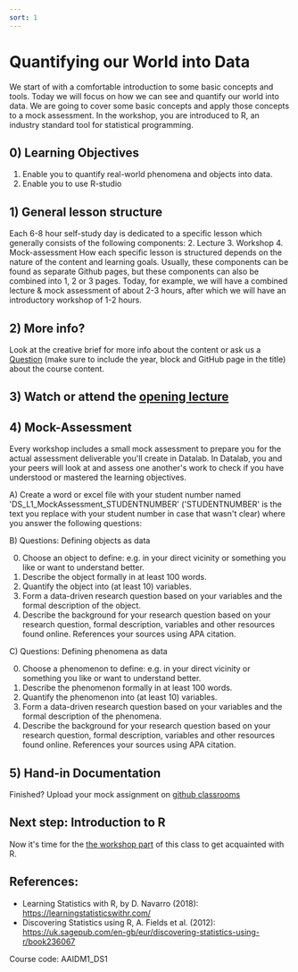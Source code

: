 ```yaml
---
sort: 1
---
```


# Quantifying our World into Data

We start of with a comfortable introduction to some basic concepts and tools. Today we will focus on how we can see and quantify our world into data. We are going to cover some basic concepts and apply those concepts to a mock assessment. In the workshop, you are introduced to R, an industry standard tool for statistical programming.

## 0) Learning Objectives
1. Enable you to quantify real-world phenomena and objects into data.
2. Enable you to use R-studio

## 1) General lesson structure
Each 6-8 hour self-study day is dedicated to a specific lesson which generally consists of the following components:
2. Lecture
3. Workshop
4. Mock-assessment
How each specific lesson is structured depends on the nature of the content and learning goals. Usually, these components can be found as separate Github pages, but these components can also be combined into 1, 2 or 3 pages. Today, for example, we will have a combined lecture & mock assessment of about 2-3 hours, after which we will have an introductory workshop of 1-2 hours.

## 2) More info?
Look at the creative brief for more info about the content or ask us a [Question](https://github.com/BredaUniversity/AAI-DM/issues/new) (make sure to include the year, block and GitHub page in the title) about the course content.

## 3) Watch or attend the [opening lecture](https://github.com/BredaUniversity/AAI-DM/blob/881590f3c6c3d682ef56357e4c04e237fa570e27/docs/Year1/BlockA/DataScience/Courses/DS1/Day1/DS1%20-%20Lecture%201;%20The%20world%20in%20data.pptx)

## 4) Mock-Assessment
Every workshop includes a small mock assessment to prepare you for the actual assessment deliverable you'll create in Datalab. In Datalab, you and your peers will look at and assess one another's work to check if you have understood or mastered the learning objectives.

A) Create a word or excel file with your student number named 'DS_L1_MockAssessment_STUDENTNUMBER' ('STUDENTNUMBER' is the text you replace with your student number in case that wasn't clear) where you answer the following questions:

B) Questions: Defining objects as data

0. Choose an object to define: e.g. in your direct vicinity or something you like or want to understand better.
1. Describe the object formally in at least 100 words.
2. Quantify the object into (at least 10) variables.
3. Form a data-driven research question based on your variables and the formal description of the object.
4. Describe the background for your research question based on your research question, formal description, variables and other resources found online. References your sources using APA citation.

C) Questions: Defining phenomena as data

0. Choose a phenomenon to define: e.g. in your direct vicinity or something you like or want to understand better.
1. Describe the phenomenon formally in at least 100 words.
2. Quantify the phenomenon into (at least 10) variables.
3. Form a data-driven research question based on your variables and the formal description of the phenomena.
4. Describe the background for your research question based on your research question, formal description, variables and other resources found online. References your sources using APA citation.


## 5) Hand-in Documentation
Finished? Upload your mock assignment on [github classrooms](HYPERLINK)

## Next step: Introduction to R
Now it's time for the [the workshop part](https://adsai.buas.nl/Study%20Content/DataScience/IntroToR.html) of this class to get acquainted with R.

## References:
- Learning Statistics with R, by D. Navarro (2018):  https://learningstatisticswithr.com/  
- Discovering Statistics using R, A. Fields et al. (2012): https://uk.sagepub.com/en-gb/eur/discovering-statistics-using-r/book236067  

Course code: AAIDM1_DS1
